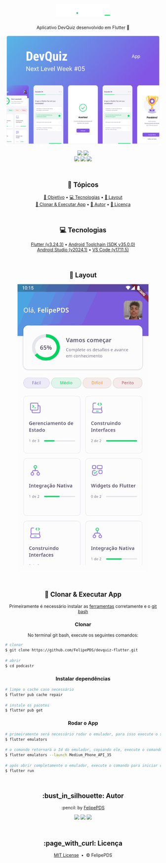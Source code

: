 <h1 align="center">
  <img src="https://github.com/FelipePDS/devquiz-flutter/blob/main/.github/logo.png?raw=true"/> 
</h1>

<p align="center">
  Aplicativo DevQuiz desenvolvido em Flutter 🚀
</p>

<p align="center">
  <img src="https://github.com/FelipePDS/devquiz-flutter/blob/main/.github/devquiz.png?raw=true"/> 
</p>

<p align="center">
    <a href="https://github.com/FelipePDS/devquiz-flutter/blob/main/LICENSE"><img src="https://img.shields.io/github/license/FelipePDS/devquiz-flutter?style=for-the-badge&color=8257e5"></a> 
    <img src="https://img.shields.io/github/last-commit/FelipePDS/devquiz-flutter?style=for-the-badge&color=8257e5"><br>
    <img src="https://img.shields.io/static/v1?label=flutter&message=v3.24.3&color=8257e5&style=for-the-badge&logo=flutter&logoColor=white"> 
    <img src="https://img.shields.io/static/v1?label=Android SDK&message=v35.0.0&color=8257e5&style=for-the-badge&logo=android&logoColor=white"> 
    <img src="https://img.shields.io/static/v1?label=Android Studio&message=v2024.1&color=8257e5&style=for-the-badge&logo=android-studio&logoColor=white"> 
</p>

<br>
<h2 align="center">
  📌 Tópicos
</h2>

<p align="center">
  <a href="#objective">🎯 Objetivo</a> &bull; 
  <a href="#technologies">💻 Tecnologias</a> &bull; 
  <a href="#layout">📱 Layout</a> <br>
  <a href="#clone">📂 Clonar & Executar App</a> &bull; 
  <a href="#author">👤 Autor</a> &bull; 
  <a href="#license">📃 Licença</a>
</p>

<br>
<h2 align="center" id="technologies">💻 Tecnologias</h2>

<p align="center">
  <a href="https://docs.flutter.dev/release/archive">Flutter (v3.24.3)</a> &bull; 
  <a href="https://developer.android.com/ndk/downloads?hl=pt-br">Android Toolchain (SDK v35.0.0)</a><br>
  <a href="https://www.google.com/url?sa=t&source=web&rct=j&opi=89978449&url=https://developer.android.com/studio%3Fhl%3Dpt-br&ved=2ahUKEwjJzoC1-euJAxXGP7kGHXVHNF8QFnoECA4QAQ&usg=AOvVaw2F7JVLSq6b8x-frQNe8rB7">Android Studio (v2024.1)</a> &bull;
  <a href="https://www.google.com/url?sa=t&source=web&rct=j&opi=89978449&url=https://code.visualstudio.com/download&ved=2ahUKEwjAmNK7-euJAxXnHrkGHSLyJpkQFnoECA0QAQ&usg=AOvVaw11fc5fOXYIyxQh75jYLjXg">VS Code (v17.11.5)</a>
</p>

<br>
<h2 align="center" id="layout">📱 Layout</h2>

<p align="center">
  <img src="https://github.com/FelipePDS/devquiz-flutter/blob/main/.github/devquiz-demo.gif?raw=true">
</p>

<br>
<h2 align="center" id="clone">📂 Clonar & Executar App</h2>

<p align="center">
  Primeiramente é necessário instalar as <a href="#technologies">ferramentas</a> corretamente e o <a href="https://www.google.com/url?sa=t&source=web&rct=j&opi=89978449&url=https://git-scm.com/downloads&ved=2ahUKEwi-kcqL_uuJAxXfrJUCHYZlG10QFnoECA8QAQ&usg=AOvVaw0lUezWX14XXzFgZbABu53-">git bash</a>
</p>

<h3 align="center">Clonar</h3>
<p align="center">No terminal git bash, execute os seguintes comandos:</p>

``` bash
# clonar
$ git clone https://github.com/FelipePDS/devquiz-flutter.git

# abrir
$ cd podcastr
```

<h3 align="center">Instalar dependências</h3>

``` bash
# limpe o cache caso necessário
$ flutter pub cache repair

# instale os pacotes
$ flutter pub get
```

<h3 align="center">Rodar o App</h3>

``` bash
# primeiramente será necessário rodar o emulador, para isso execute o seguinte comando
$ flutter emulators

# o comando retornará o Id do emulador, copiando ele, execute o comando do exemplo abaixo (o Id do exemplo é Medium_Phone_API_35)
$ flutter emulators --launch Medium_Phone_API_35

# após abrir completamente o emulador, execute o comando para iniciar o projeto:
$ flutter run
```

<br>
<h2 align="center" id="author">:bust_in_silhouette: Autor</h2>

<p align="center">:pencil: by <a href="https://felipepds.github.io//">FelipePDS</a></p>
<p align="center"><a href="https://www.linkedin.com/in/felipe-p-da-silva-a55b891ba/?lipi=urn%3Ali%3Apage%3Ad_flagship3_feed%3BiErPy3g7Q1KGOaD%2BsGw%2Fpg%3D%3D"><img src="https://img.shields.io/static/v1?label=+&message=Felipe+P.+Da+Silva&color=0A66C2&style=flat&logo=linkedin&logoColor=white"/></a> <a href="https://twitter.com/FelipePintoDaS1"><img src="https://img.shields.io/static/v1?label=+&message=@FelipePintoDaS1&color=1DA1F2&style=flat&logo=twitter&logoColor=white"/></a> <img src="https://img.shields.io/static/v1?label=+&message=felipepdasilva66@gmail.com&color=EA4335&style=flat&logo=gmail&logoColor=white"/></p>

<br>
<h2 align="center" id="license">:page_with_curl: Licença</h2>

<p align="center"><a href="https://github.com/FelipePDS/unit-tests-dotnet/blob/main/LICENSE">MIT License</a> &nbsp;&bull;&nbsp; &copy; FelipePDS</p>
